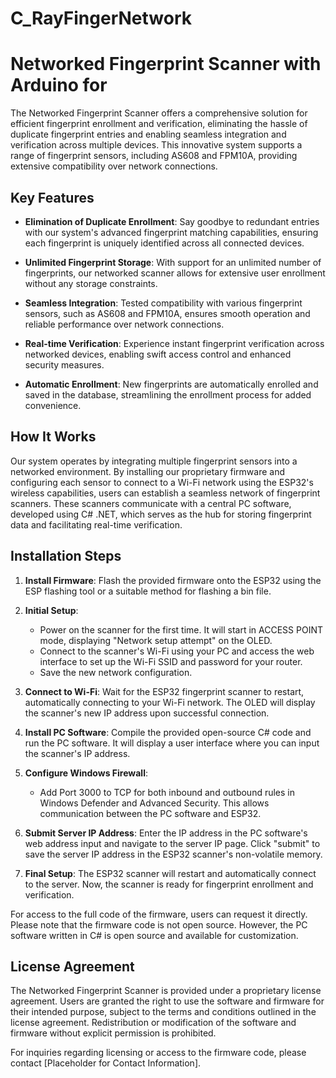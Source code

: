# C_RayFingerNetwork

# Networked Fingerprint Scanner with Arduino for 

The Networked Fingerprint Scanner offers a comprehensive solution for efficient fingerprint enrollment and verification, eliminating the hassle of duplicate fingerprint entries and enabling seamless integration and verification across multiple devices. This innovative system supports a range of fingerprint sensors, including AS608 and FPM10A, providing extensive compatibility over network connections.

## Key Features

- **Elimination of Duplicate Enrollment**: Say goodbye to redundant entries with our system's advanced fingerprint matching capabilities, ensuring each fingerprint is uniquely identified across all connected devices.

- **Unlimited Fingerprint Storage**: With support for an unlimited number of fingerprints, our networked scanner allows for extensive user enrollment without any storage constraints.

- **Seamless Integration**: Tested compatibility with various fingerprint sensors, such as AS608 and FPM10A, ensures smooth operation and reliable performance over network connections.

- **Real-time Verification**: Experience instant fingerprint verification across networked devices, enabling swift access control and enhanced security measures.

- **Automatic Enrollment**: New fingerprints are automatically enrolled and saved in the database, streamlining the enrollment process for added convenience.

## How It Works

Our system operates by integrating multiple fingerprint sensors into a networked environment. By installing our proprietary firmware and configuring each sensor to connect to a Wi-Fi network using the ESP32's wireless capabilities, users can establish a seamless network of fingerprint scanners. These scanners communicate with a central PC software, developed using C# .NET, which serves as the hub for storing fingerprint data and facilitating real-time verification.

## Installation Steps

1. **Install Firmware**: Flash the provided firmware onto the ESP32 using the ESP flashing tool or a suitable method for flashing a bin file.

2. **Initial Setup**:
   - Power on the scanner for the first time. It will start in ACCESS POINT mode, displaying "Network setup attempt" on the OLED.
   - Connect to the scanner's Wi-Fi using your PC and access the web interface to set up the Wi-Fi SSID and password for your router.
   - Save the new network configuration.

3. **Connect to Wi-Fi**: Wait for the ESP32 fingerprint scanner to restart, automatically connecting to your Wi-Fi network. The OLED will display the scanner's new IP address upon successful connection.

4. **Install PC Software**: Compile the provided open-source C# code and run the PC software. It will display a user interface where you can input the scanner's IP address.

5. **Configure Windows Firewall**:
   - Add Port 3000 to TCP for both inbound and outbound rules in Windows Defender and Advanced Security. This allows communication between the PC software and ESP32.

6. **Submit Server IP Address**: Enter the IP address in the PC software's web address input and navigate to the server IP page. Click "submit" to save the server IP address in the ESP32 scanner's non-volatile memory.

7. **Final Setup**: The ESP32 scanner will restart and automatically connect to the server. Now, the scanner is ready for fingerprint enrollment and verification.

For access to the full code of the firmware, users can request it directly. Please note that the firmware code is not open source. However, the PC software written in C# is open source and available for customization.

## License Agreement

The Networked Fingerprint Scanner is provided under a proprietary license agreement. Users are granted the right to use the software and firmware for their intended purpose, subject to the terms and conditions outlined in the license agreement. Redistribution or modification of the software and firmware without explicit permission is prohibited.

For inquiries regarding licensing or access to the firmware code, please contact [Placeholder for Contact Information].
